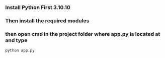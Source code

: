 ### Install Python First 3.10.10
### Then install the required modules
### then open cmd in the project folder where app.py is located at and type
<code>python app.py</code>